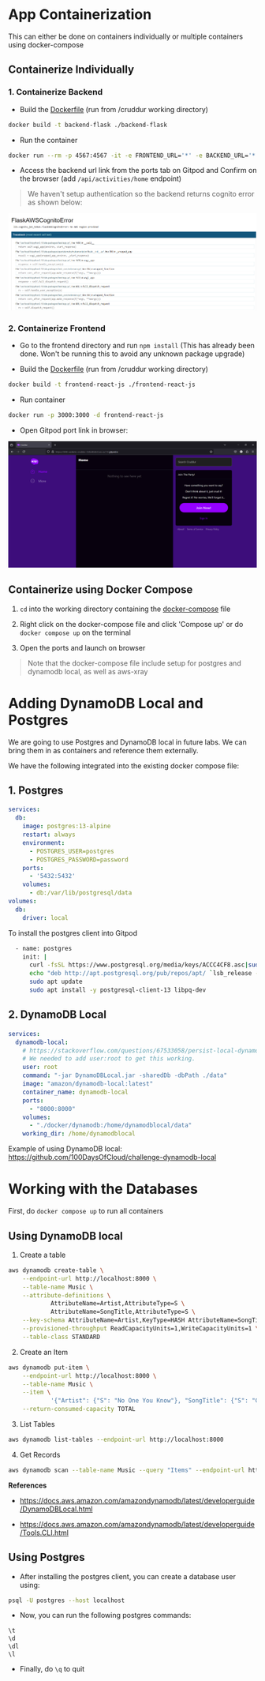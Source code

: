# App Containerization

This can either be done on containers individually or multiple containers using docker-compose

## Containerize Individually

### 1. Containerize Backend

- Build the [Dockerfile](../backend-flask/Dockerfile) (run from /cruddur working directory)

```sh
docker build -t backend-flask ./backend-flask
```

- Run the container

```sh
docker run --rm -p 4567:4567 -it -e FRONTEND_URL='*' -e BACKEND_URL='*' -d backend-flask
```

- Access the backend url link from the ports tab on Gitpod and Confirm on the browser (add `/api/activities/home` endpoint)

> We haven't setup authentication so the backend returns cognito error as shown below:

![back](/images/back.png)

### 2. Containerize Frontend

- Go to the frontend directory and run `npm install` (This has already been done. Won't be running this to avoid any unknown package upgrade)

- Build the [Dockerfile](../frontend-react-js/Dockerfile) (run from /cruddur working directory)

```sh
docker build -t frontend-react-js ./frontend-react-js
```

- Run container

```sh
docker run -p 3000:3000 -d frontend-react-js
```

- Open Gitpod port link in browser:

![front](/images/front.png)

## Containerize using Docker Compose

1. `cd` into the working directory containing the [docker-compose](../docker-compose.yml) file

2. Right click on the docker-compose file and click 'Compose up' or do `docker compose up` on the terminal

3. Open the ports and launch on browser

> Note that the docker-compose file include setup for postgres and dynamodb local, as well as aws-xray

# Adding DynamoDB Local and Postgres

We are going to use Postgres and DynamoDB local in future labs.
We can bring them in as containers and reference them externally.

We have the following integrated into the existing docker compose file:

## 1. Postgres

```yaml
services:
  db:
    image: postgres:13-alpine
    restart: always
    environment:
      - POSTGRES_USER=postgres
      - POSTGRES_PASSWORD=password
    ports:
      - '5432:5432'
    volumes: 
      - db:/var/lib/postgresql/data
volumes:
  db:
    driver: local
```

To install the postgres client into Gitpod

```sh
  - name: postgres
    init: |
      curl -fsSL https://www.postgresql.org/media/keys/ACCC4CF8.asc|sudo gpg --dearmor -o /etc/apt/trusted.gpg.d/postgresql.gpg
      echo "deb http://apt.postgresql.org/pub/repos/apt/ `lsb_release -cs`-pgdg main" |sudo tee  /etc/apt/sources.list.d/pgdg.list
      sudo apt update
      sudo apt install -y postgresql-client-13 libpq-dev
```

## 2. DynamoDB Local

```yaml
services:
  dynamodb-local:
    # https://stackoverflow.com/questions/67533058/persist-local-dynamodb-data-in-volumes-lack-permission-unable-to-open-databa
    # We needed to add user:root to get this working.
    user: root
    command: "-jar DynamoDBLocal.jar -sharedDb -dbPath ./data"
    image: "amazon/dynamodb-local:latest"
    container_name: dynamodb-local
    ports:
      - "8000:8000"
    volumes:
      - "./docker/dynamodb:/home/dynamodblocal/data"
    working_dir: /home/dynamodblocal
```

Example of using DynamoDB local: https://github.com/100DaysOfCloud/challenge-dynamodb-local

# Working with the Databases

First, do `docker compose up` to run all containers

## Using DynamoDB local

1. Create a table

```sh
aws dynamodb create-table \
	--endpoint-url http://localhost:8000 \
	--table-name Music \
	--attribute-definitions \
			AttributeName=Artist,AttributeType=S \
			AttributeName=SongTitle,AttributeType=S \
	--key-schema AttributeName=Artist,KeyType=HASH AttributeName=SongTitle,KeyType=RANGE \
	--provisioned-throughput ReadCapacityUnits=1,WriteCapacityUnits=1 \
	--table-class STANDARD
```

2. Create an Item

```sh
aws dynamodb put-item \
	--endpoint-url http://localhost:8000 \
	--table-name Music \
	--item \
			'{"Artist": {"S": "No One You Know"}, "SongTitle": {"S": "Call Me Today"}, "AlbumTitle": {"S": "Somewhat Famous"}}' \
	--return-consumed-capacity TOTAL  
```

3. List Tables

```sh
aws dynamodb list-tables --endpoint-url http://localhost:8000
```

4. Get Records

```sh
aws dynamodb scan --table-name Music --query "Items" --endpoint-url http://localhost:8000
```

**References**

- https://docs.aws.amazon.com/amazondynamodb/latest/developerguide/DynamoDBLocal.html

- https://docs.aws.amazon.com/amazondynamodb/latest/developerguide/Tools.CLI.html

## Using Postgres

- After installing the postgres client, you can create a database user using:

```sh
psql -U postgres --host localhost
```

- Now, you can run the following postgres commands:

```
\t
\d
\dl
\l
```

- Finally, do `\q` to quit